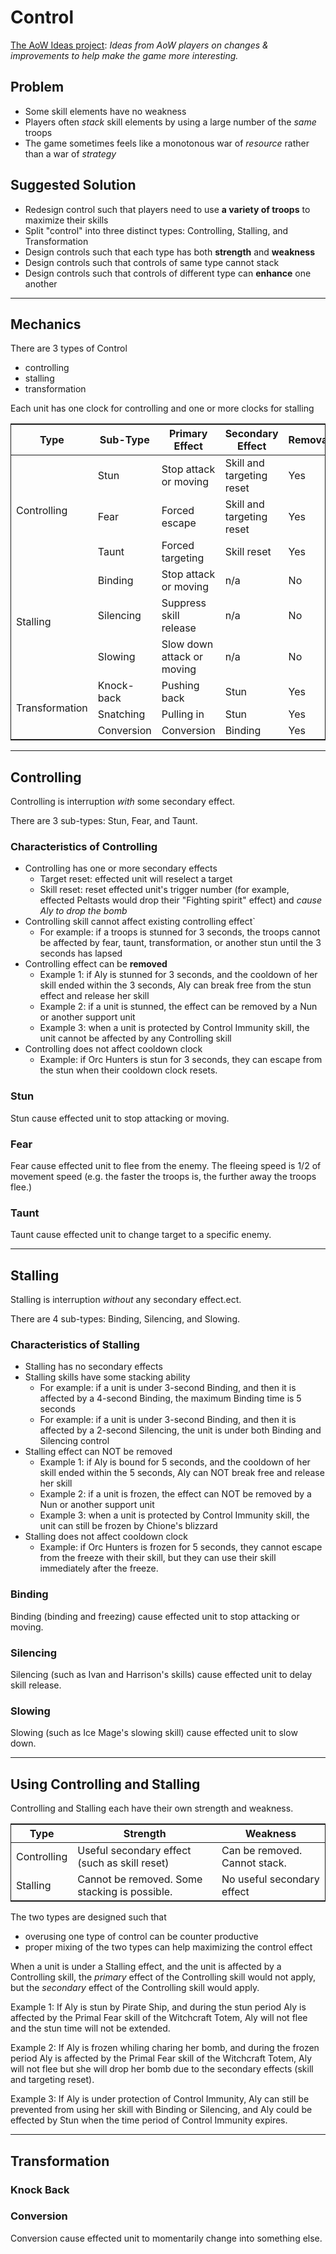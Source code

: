 # Control

[The AoW Ideas project](https://github.com/nefarious-kitsune/aow.ideas):
*Ideas from AoW players on changes & improvements to help make the game more interesting.*

## Problem

- Some skill elements have no weakness
- Players often *stack* skill elements by using a large number of the *same* troops
- The game sometimes feels like a monotonous war of *resource* rather than a war of *strategy*

## Suggested Solution

- Redesign control such that players need to use **a variety of troops** to maximize their skills
- Split "control" into three distinct types: Controlling, Stalling, and Transformation
- Design controls such that each type has both **strength** and **weakness**
- Design controls such that controls of same type cannot stack
- Design controls such that controls of different type can **enhance** one another

-----

## Mechanics

There are 3 types of Control
- controlling
- stalling
- transformation

Each unit has one clock for controlling and one or more clocks for stalling

<table style="border-collapse: collapse; border: 1px solid">
  <thead>
    <tr>
      <th>Type</th>
      <th>Sub-Type</th>
      <th>Primary Effect</th>
      <th>Secondary Effect</th>
      <th>Removable</th>
    </tr>
  </thead>
  <tbody>
    <tr>
      <td rowspan=3>Controlling</td>
      <td>Stun</td>
      <td>Stop attack or moving</td>
      <td>Skill and targeting reset</td>
      <td>Yes</td>
    </tr>
    <tr>
      <td>Fear</td>
      <td>Forced escape</td>
      <td>Skill and targeting reset</td>
      <td>Yes</td>
    </tr>
    <tr>
      <td>Taunt</td>
      <td>Forced targeting</td>
      <td>Skill reset</td>
      <td>Yes</td>
    </tr>
    <tr>
      <td rowspan=3>Stalling</td>
      <td>Binding</td>
      <td>Stop attack or moving</td>
      <td>n/a</td>
      <td>No</td>
    </tr>
    <tr>
      <td>Silencing</td>
      <td>Suppress skill release</td>
      <td>n/a</td>
      <td>No</td>
    </tr>
    <tr>
      <td>Slowing</td>
      <td>Slow down attack or moving</td>
      <td>n/a</td>
      <td>No</td>
    </tr>
    <tr>
      <td rowspan=3>Transformation</td>
      <td>Knock-back</td>
      <td>Pushing back</td>
      <td>Stun</td>
      <td>Yes</td>
    </tr>
    <tr>
      <td>Snatching</td>
      <td>Pulling in</td>
      <td>Stun</td>
      <td>Yes</td>
    </tr>
    <tr>
      <td>Conversion</td>
      <td>Conversion</td>
      <td>Binding</td>
      <td>Yes</td>
    </tr>
  </tbody>
</table>

------

## Controlling

Controlling is interruption *with* some secondary effect.

There are 3 sub-types: Stun, Fear, and Taunt.

### Characteristics of Controlling
- Controlling has one or more secondary effects
  - Target reset: effected unit will reselect a target
  - Skill reset: reset effected unit's trigger number (for example, effected Peltasts would drop their "Fighting spirit" effect) and *cause Aly to drop the bomb*
- Controlling skill cannot affect existing controlling effect`
  - For example: if a troops is stunned for 3 seconds, the troops cannot be affected by fear, taunt, transformation, or another stun until the 3 seconds has lapsed
- Controlling effect can be **removed**
  - Example 1: if Aly is stunned for 3 seconds, and the cooldown of her skill ended within the 3 seconds, Aly can break free from the stun effect and release her skill
  - Example 2: if a unit is stunned, the effect can be removed by a Nun or another support unit
  - Example 3: when a unit is protected by Control Immunity skill, the unit cannot be affected by any Controlling skill
- Controlling does not affect cooldown clock
  - Example: if Orc Hunters is stun for 3 seconds, they can escape from the stun when their  cooldown clock resets.
### Stun

Stun cause effected unit to stop attacking or moving.

### Fear

Fear cause effected unit to flee from the enemy. The fleeing speed is 1/2 of movement speed (e.g. the faster the troops is, the further away the troops flee.)

### Taunt

Taunt cause effected unit to change target to a specific enemy.

------

## Stalling

Stalling is interruption *without* any secondary effect.ect.

There are 4 sub-types: Binding, Silencing, and Slowing.

### Characteristics of Stalling

- Stalling has no secondary effects
- Stalling skills have some stacking ability
  - For example: if a unit is under 3-second Binding, and then it is affected by a 4-second Binding, the maximum Binding time is 5 seconds
  - For example: if a unit is under 3-second Binding, and then it is affected by a 2-second Silencing, the unit is under both Binding and Silencing control
- Stalling effect can NOT be removed
  - Example 1: if Aly is bound for 5 seconds, and the cooldown of her skill ended within the 5 seconds, Aly can NOT break free and release her skill
  - Example 2: if a unit is frozen, the effect can NOT be removed by a Nun or another support unit
  - Example 3: when a unit is protected by Control Immunity skill, the unit can still be frozen by Chione's blizzard
- Stalling does not affect cooldown clock
  - Example: if Orc Hunters is frozen for 5 seconds, they cannot escape from the freeze with their skill, but they can use their skill immediately after the freeze.

### Binding

Binding (binding and freezing) cause effected unit to stop attacking or moving.

### Silencing

Silencing (such as Ivan and Harrison's skills) cause effected unit to delay skill release.

### Slowing

Slowing (such as Ice Mage's slowing skill) cause effected unit to slow down.

------

## Using Controlling and Stalling

Controlling and Stalling each have their own strength and weakness.

<table style="border-collapse: collapse; border: 1px solid">
  <thead>
    <tr>
      <th>Type</th>
      <th>Strength</th>
      <th>Weakness</th>
    </tr>
  </thead>
  <tbody>
    <tr>
      <td>Controlling</td>
      <td>Useful secondary effect (such as skill reset)</td>
      <td>Can be removed. Cannot stack.</td>
    </tr>
    <tr>
      <td>Stalling</td>
      <td>Cannot be removed. Some stacking is possible.</td>
      <td>No useful secondary effect</td>
    </tr>
  </tbody>
</table>

The two types are designed such that
- overusing one type of control can be counter productive
- proper mixing of the two types can help maximizing the control effect

When a unit is under a Stalling effect, and the unit is affected by a Controlling skill, the *primary* effect of the Controlling skill would not apply, but the *secondary* effect of the Controlling skill would apply.

Example 1: If Aly is stun by Pirate Ship, and during the stun period Aly is affected by the Primal Fear skill of the Witchcraft Totem, Aly will not flee and the stun time will not be extended.

Example 2: If Aly is frozen whiling charing her bomb, and during the frozen period Aly is affected by the Primal Fear skill of the Witchcraft Totem, Aly will not flee but she will drop her bomb due to the secondary effects (skill and targeting reset).

Example 3: If Aly is under protection of Control Immunity, Aly can still be prevented from using her skill with Binding or Silencing, and Aly could be effected by Stun when the time period of Control Immunity expires.

------

## Transformation

### Knock Back

### Conversion

Conversion cause effected unit to momentarily change into something else.